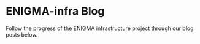 # ENIGMA-infra Blog

Follow the progress of the ENIGMA infrastructure project through our blog posts below.  

